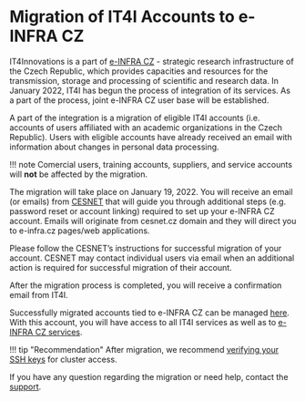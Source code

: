 # Migration of IT4I Accounts to e-INFRA CZ

IT4Innovations is a part of [e-INFRA CZ][1] - strategic research infrastructure of the Czech Republic, which provides capacities and resources for the transmission, storage and processing of scientific and research data. In January 2022, IT4I has begun the process of integration of its services. As a part of the process, joint e-INFRA CZ user base will be established.

A part of the integration is a migration of eligible IT4I accounts (i.e. accounts of users affiliated with an academic organizations in the Czech Republic). Users with eligible accounts have already received an email with information about changes in personal data processing.

!!! note
    Comercial users, training accounts, suppliers, and service accounts will **not** be affected by the migration.

The migration will take place on January 19, 2022. You will receive an email (or emails) from [CESNET][3] that will guide you through additional steps (e.g. password reset or account linking) required to set up your e-INFRA CZ account. Emails will originate from cesnet.cz domain and they will direct you to e-infra.cz pages/web applications.

Please follow the CESNET’s instructions for successful migration of your account.
CESNET may contact individual users via email when an additional action is required for successful migration of their account.

After the migration process is completed, you will receive a confirmation email from IT4I.

Successfully migrated accounts tied to e-INFRA CZ can be managed [here][4].
With this account, you will have access to all IT4I services as well as to [e-INFRA CZ services][5].

!!! tip "Recommendation"
    After migration, we recommend [verifying your SSH keys][6] for cluster access.

If you have any question regarding the migration or need help, contact the [support][2].

[1]: https://www.e-infra.cz/en
[2]: mailto:support@it4i.cz
[3]: https://www.cesnet.cz/?lang=en
[4]: https://profile.e-infra.cz/
[5]: https://www.e-infra.cz/en/services
[6]: https://profile.e-infra.cz/profile/settings/sshKeys
